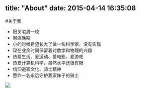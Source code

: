 title: "About"
date: 2015-04-14 16:35:08
---

#关于我

- 阳关宅男一枚
- 懒癌晚期
- 小的时候希望长大了做一名科学家、没有实现
- 现在业余时间保留着对数学和物理的兴趣
- 热爱生活、爱运动、爱电影、爱游戏
- 热爱计算机科学，虽然水平还很有限
- 信仰道家文化、骑士精神
- 愿作一名永远守护我家妹子的骑士

![](http://7xiium.com1.z0.glb.clouddn.com/avatar.jpg)
